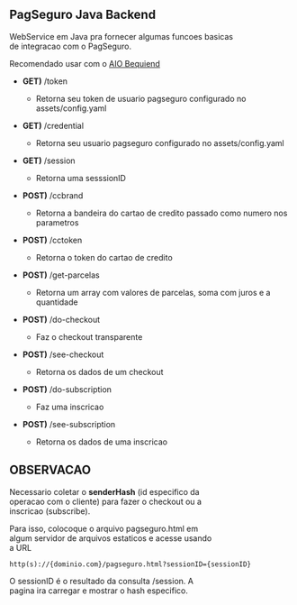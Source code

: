 PagSeguro Java Backend
------------------

WebService em Java pra fornecer algumas funcoes basicas  
de integracao com o PagSeguro.

Recomendado usar com o [AIO Bequiend](https://github.com/venosyd/aio_bequiend_generic)

- **GET)** /token
    - Retorna seu token de usuario pagseguro configurado no assets/config.yaml

- **GET)** /credential
    - Retorna seu usuario pagseguro configurado no assets/config.yaml

- **GET)** /session
    - Retorna uma sesssionID

- **POST)** /ccbrand
    - Retorna a bandeira do cartao de credito passado como numero nos parametros

- **POST)** /cctoken
    - Retorna o token do cartao de credito

- **POST)** /get-parcelas
    - Retorna um array com valores de parcelas, soma com juros e a quantidade

- **POST)** /do-checkout
    - Faz o checkout transparente

- **POST)** /see-checkout
    - Retorna os dados de um checkout

- **POST)** /do-subscription
    - Faz uma inscricao

- **POST)** /see-subscription
    - Retorna os dados de uma inscricao

## OBSERVACAO

Necessario coletar o **senderHash** (id especifico da  
operacao com o cliente) para fazer o checkout ou a  
inscricao (subscribe).

Para isso, colocoque o arquivo pagseguro.html em  
algum servidor de arquivos estaticos e acesse usando  
a URL 
```
http(s)://{dominio.com}/pagseguro.html?sessionID={sessionID}
```

O sessionID é o resultado da consulta /session. A  
pagina ira carregar e mostrar o hash especifico.

